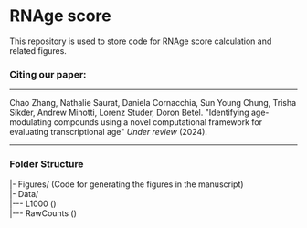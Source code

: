 RNAge score 
====
This repository is used to store code for RNAge score calculation and related figures.

### Citing our paper:
---------
Chao Zhang, Nathalie Saurat, Daniela Cornacchia, Sun Young Chung, Trisha Sikder, Andrew Minotti, Lorenz Studer, Doron Betel. "Identifying age-modulating compounds using a novel computational framework for evaluating transcriptional age" *Under review* (2024).

---------  
### Folder Structure
|- Figures/ (Code for generating the figures in the manuscript)   
|- Data/  
|--- L1000 ()  
|--- RawCounts ()   
